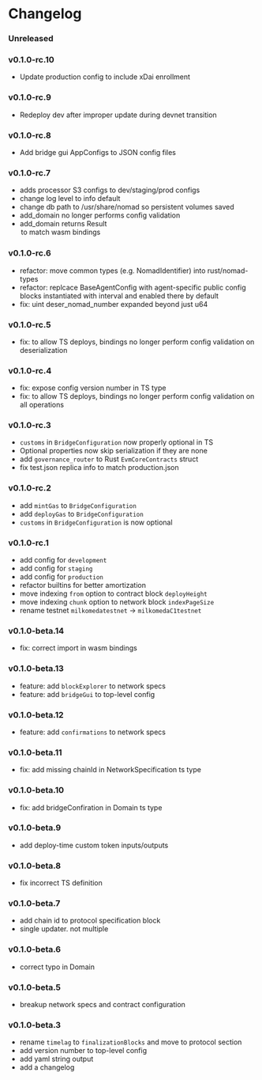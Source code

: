 # Changelog

### Unreleased

### v0.1.0-rc.10

- Update production config to include xDai enrollment

### v0.1.0-rc.9

- Redeploy dev after improper update during devnet transition

### v0.1.0-rc.8

- Add bridge gui AppConfigs to JSON config files

### v0.1.0-rc.7

- adds processor S3 configs to dev/staging/prod configs
- change log level to info default
- change db path to /usr/share/nomad so persistent volumes saved
- add_domain no longer performs config validation
- add_domain returns Result<Option> to match wasm bindings

### v0.1.0-rc.6

- refactor: move common types (e.g. NomadIdentifier) into rust/nomad-types
- refactor: replcace BaseAgentConfig with agent-specific public config blocks instantiated with interval and enabled there by default
- fix: uint deser_nomad_number expanded beyond just u64

### v0.1.0-rc.5

- fix: to allow TS deploys, bindings no longer perform config validation
  on deserialization

### v0.1.0-rc.4

- fix: expose config version number in TS type
- fix: to allow TS deploys, bindings no longer perform config validation
  on all operations

### v0.1.0-rc.3

- `customs` in `BridgeConfiguration` now properly optional in TS
- Optional properties now skip serialization if they are none
- add `governance_router` to Rust `EvmCoreContracts` struct
- fix test.json replica info to match production.json

### v0.1.0-rc.2

- add `mintGas` to `BridgeConfiguration`
- add `deployGas` to `BridgeConfiguration`
- `customs` in `BridgeConfiguration` is now optional

### v0.1.0-rc.1

- add config for `development`
- add config for `staging`
- add config for `production`
- refactor builtins for better amortization
- move indexing `from` option to contract block `deployHeight`
- move indexing `chunk` option to network block `indexPageSize`
- rename testnet `milkomedatestnet` -> `milkomedaC1testnet`

### v0.1.0-beta.14

- fix: correct import in wasm bindings

### v0.1.0-beta.13

- feature: add `blockExplorer` to network specs
- feature: add `bridgeGui` to top-level config

### v0.1.0-beta.12

- feature: add `confirmations` to network specs

### v0.1.0-beta.11

- fix: add missing chainId in NetworkSpecification ts type

### v0.1.0-beta.10

- fix: add bridgeConfiration in Domain ts type

### v0.1.0-beta.9

- add deploy-time custom token inputs/outputs

### v0.1.0-beta.8

- fix incorrect TS definition

### v0.1.0-beta.7

- add chain id to protocol specification block
- single updater. not multiple

### v0.1.0-beta.6

- correct typo in Domain

### v0.1.0-beta.5

- breakup network specs and contract configuration

### v0.1.0-beta.3

- rename `timelag` to `finalizationBlocks` and move to protocol section
- add version number to top-level config
- add yaml string output
- add a changelog
